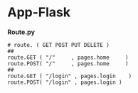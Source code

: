 # App-Flask


__Route.py__

```
# route. ( GET POST PUT DELETE )
## 
route.GET ( "/"     , pages.home     )
route.POST( "/"     , pages.home     )
## 
route.GET ( "/login" , pages.login    )
route.POST( "/login" , pages.login )

```
